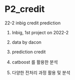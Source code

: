 # P2_credit
22-2 inbig credit prediction

1. Inbig, 1st project on 2022-2
2. data by dacon
3. prediction credit

4. catboost 를 활용한 분석
5. 다양한 전처리 과정 활용 및 분석
